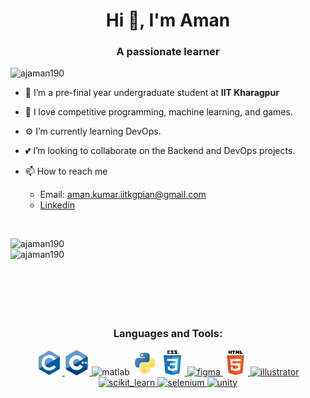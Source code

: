 <h1 align="center">Hi 👋, I'm Aman</h1>
<h3 align="center">A passionate learner</h3>

<p align="left"> <img src="https://komarev.com/ghpvc/?username=ajaman190&label=Profile%20views&color=0e75b6&style=flat" alt="ajaman190" /> </p>

- 🔭 I’m a pre-final year undergraduate student at **IIT Kharagpur**

- 🌱 I love competitive programming, machine learning, and games.

- ⚙️ I’m currently learning DevOps.

- 💕 I’m looking to collaborate on the Backend and DevOps projects.

- 📫 How to reach me 
     - Email: aman.kumar.iitkgpian@gmail.com
     - [Linkedin](https://www.linkedin.com/in/aman-kumar-586b23216/)


<br>
<p><img align="left" width="400" src="https://github-readme-stats.vercel.app/api?username=ajaman190&show_icons=true&locale=en" alt="ajaman190" /><img align="left" width="400" src="https://github-readme-streak-stats.herokuapp.com/?user=ajaman190&" alt="ajaman190" /></p>
<br><br><br><br><br><br><br>
<p><h3 align="center">Languages and Tools:</h3></p>
<p align="center"> <a href="https://www.cprogramming.com/" target="_blank"> <img src="https://raw.githubusercontent.com/devicons/devicon/master/icons/c/c-original.svg" alt="c" width="40" height="40"/> </a> <a href="https://www.w3schools.com/cpp/" target="_blank"> <img src="https://raw.githubusercontent.com/devicons/devicon/master/icons/cplusplus/cplusplus-original.svg" alt="cplusplus" width="40" height="40"/> </a> <img src="https://upload.wikimedia.org/wikipedia/commons/2/21/Matlab_Logo.png" alt="matlab" width="40" height="40"/> </a>  <img src="https://raw.githubusercontent.com/devicons/devicon/master/icons/python/python-original.svg" alt="python" width="40" height="40"/> </a><a href="https://www.python.org" target="_blank"><a href="https://www.w3schools.com/css/" target="_blank"> <img src="https://raw.githubusercontent.com/devicons/devicon/master/icons/css3/css3-original-wordmark.svg" alt="css3" width="40" height="40"/> </a> <a href="https://www.figma.com/" target="_blank"> <img src="https://www.vectorlogo.zone/logos/figma/figma-icon.svg" alt="figma" width="40" height="40"/> </a> <a href="https://www.w3.org/html/" target="_blank"> <img src="https://raw.githubusercontent.com/devicons/devicon/master/icons/html5/html5-original-wordmark.svg" alt="html5" width="40" height="40"/> </a> <a href="https://www.adobe.com/in/products/illustrator.html" target="_blank"> <img src="https://www.vectorlogo.zone/logos/adobe_illustrator/adobe_illustrator-icon.svg" alt="illustrator" width="40" height="40"/> </a> <a href="https://www.mathworks.com/" target="_blank"> <a href="https://scikit-learn.org/" target="_blank"> <img src="https://upload.wikimedia.org/wikipedia/commons/0/05/Scikit_learn_logo_small.svg" alt="scikit_learn" width="40" height="40"/> </a> <a href="https://www.selenium.dev" target="_blank"> <img src="https://raw.githubusercontent.com/detain/svg-logos/780f25886640cef088af994181646db2f6b1a3f8/svg/selenium-logo.svg" alt="selenium" width="40" height="40"/> </a> <a href="https://unity.com/" target="_blank"> <img src="https://www.vectorlogo.zone/logos/unity3d/unity3d-icon.svg" alt="unity" width="40" height="40"/> </a> </p>
